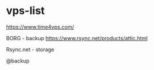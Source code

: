 vps-list
========

https://www.time4vps.com/

BORG - backup
https://www.rsync.net/products/attic.html

Rsync.net - storage

@backup